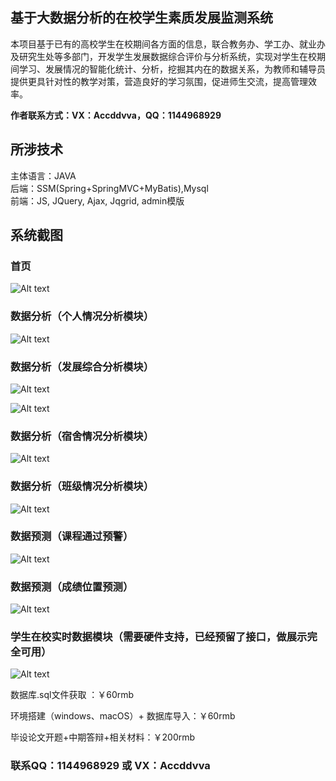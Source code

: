 ## 基于大数据分析的在校学生素质发展监测系统

本项目基于已有的高校学生在校期间各方面的信息，联合教务办、学工办、就业办及研究生处等多部门，开发学生发展数据综合评价与分析系统，实现对学生在校期间学习、发展情况的智能化统计、分析，挖掘其内在的数据关系，为教师和辅导员提供更具针对性的教学对策，营造良好的学习氛围，促进师生交流，提高管理效率。

**作者联系方式：VX：Accddvva，QQ：1144968929**

## 所涉技术 

主体语言：JAVA  
后端：SSM(Spring+SpringMVC+MyBatis),Mysql  
前端：JS, JQuery, Ajax, Jqgrid, admin模版



## 系统截图

### 首页

![Alt text](https://github.com/zxx1218/Computer-Graduation-Design/blob/main/Show-Image/035af1ecac5f3a7eabac2590aa87df8.png)

### 数据分析（个人情况分析模块）

![Alt text](https://github.com/zxx1218/Computer-Graduation-Design/blob/main/Show-Image/831b2b322a7b73510e617aa87bd930d.png)

### 数据分析（发展综合分析模块）

![Alt text](https://github.com/zxx1218/Computer-Graduation-Design/blob/main/Show-Image/cab3b67ae8f7a71ac9bea2fdbddb26a.png)

![Alt text](https://github.com/zxx1218/Computer-Graduation-Design/blob/main/Show-Image/88a0f474cb07011d169af2242a955c6.png)

### 数据分析（宿舍情况分析模块）

![Alt text](https://github.com/zxx1218/Computer-Graduation-Design/blob/main/Show-Image/df37b9cc39eccc295beee4021e75425.png)

### 数据分析（班级情况分析模块）

![Alt text](https://github.com/zxx1218/Computer-Graduation-Design/blob/main/Show-Image/38683a1520de0539f5a294da8cf6b7a.png)

### 数据预测（课程通过预警）

![Alt text](https://github.com/zxx1218/Computer-Graduation-Design/blob/main/Show-Image/c36a795e1826b654bec791ae9b11a46.png)

### 数据预测（成绩位置预测）

![Alt text](https://github.com/zxx1218/Computer-Graduation-Design/blob/main/Show-Image/4d2ff5a54e1a808c2994cafad8e0cb2.png)

### 学生在校实时数据模块（需要硬件支持，已经预留了接口，做展示完全可用）

![Alt text](https://github.com/zxx1218/Computer-Graduation-Design/blob/main/Show-Image/1931bd7c5541247cc832793b9096c00.png)

数据库.sql文件获取 ：￥60rmb

环境搭建（windows、macOS）+ 数据库导入：￥60rmb

毕设论文开题+中期答辩+相关材料：￥200rmb

### **联系QQ：1144968929 或 VX：Accddvva**	
